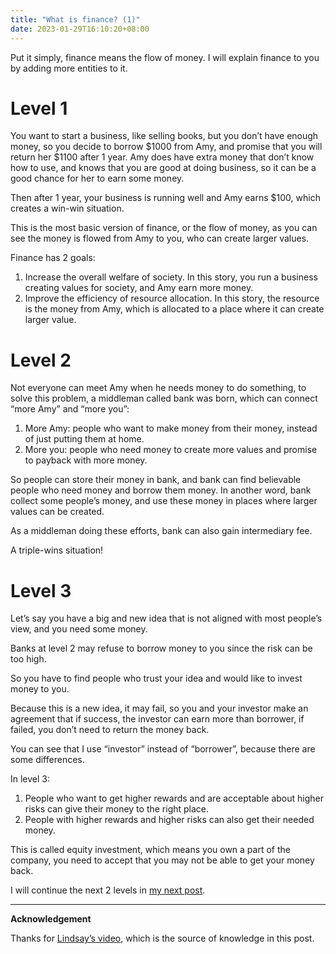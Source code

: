 ```yaml
---
title: "What is finance? (1)"
date: 2023-01-29T16:10:20+08:00
---
```


Put it simply, finance means the flow of money. I will explain finance to you by adding more entities to it.

# Level 1

You want to start a business, like selling books, but you don’t have enough money, so you decide to borrow $1000 from Amy, and promise that you will return her $1100 after 1 year. Amy does have extra money that don’t know how to use, and knows that you are good at doing business, so it can be a good chance for her to earn some money.

Then after 1 year, your business is running well and Amy earns $100, which creates a win-win situation.

This is the most basic version of finance, or the flow of money, as you can see the money is flowed from Amy to you, who can create larger values.

Finance has 2 goals:

1. Increase the overall welfare of society. In this story, you run a business creating values for society, and Amy earn more money.
2. Improve the efficiency of resource allocation. In this story, the resource is the money from Amy, which is allocated to a place where it can create larger value.

# Level 2

Not everyone can meet Amy when he needs money to do something, to solve this problem, a middleman called bank was born, which can connect “more Amy” and “more you”:

1. More Amy: people who want to make money from their money, instead of just putting them at home.
2. More you: people who need money to create more values and promise to payback with more money.

So people can store their money in bank, and bank can find believable people who need money and borrow them money. In another word, bank collect some people’s money, and use these money in places where larger values can be created.

As a middleman doing these efforts, bank can also gain intermediary fee.

A triple-wins situation!

# Level 3

Let’s say you have a big and new idea that is not aligned with most people’s view, and you need some money.

Banks at level 2 may refuse to borrow money to you since the risk can be too high.

So you have to find people who trust your idea and would like to invest money to you.

Because this is a new idea, it may fail, so you and your investor make an agreement that if success, the investor can earn more than borrower, if failed, you don’t need to return the money back.

You can see that I use “investor” instead of “borrower”, because there are some differences.

In level 3:

1. People who want to get higher rewards and are acceptable about higher risks can give their money to the right place.
2. People with higher rewards and higher risks can also get their needed money.

This is called equity investment, which means you own a part of the company, you need to accept that you may not be able to get your money back.

I will continue the next 2 levels in [my next post](/posts/finance-2).

---

**Acknowledgement**

Thanks for [Lindsay’s video](https://youtu.be/4MiAZ-5_WnU), which is the source of knowledge in this post.
